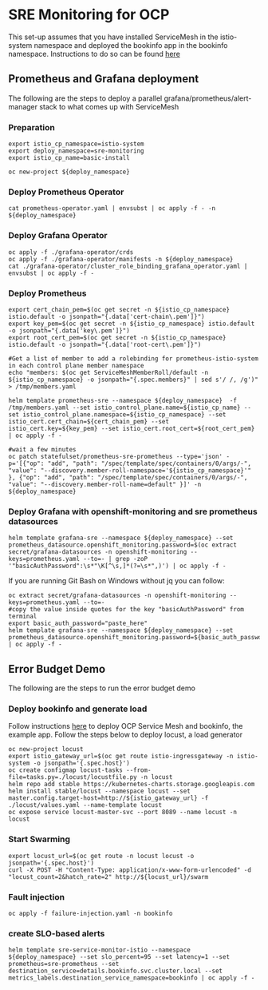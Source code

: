 # SRE Monitoring for OCP

This set-up assumes that you have installed ServiceMesh in the istio-system namespace and deployed the bookinfo app in the bookinfo namespace.
Instructions to do so can be found [here](https://github.com/raffaelespazzoli/openshift-enablement-exam/tree/master/misc4.0/ServiceMesh)

## Prometheus and Grafana deployment

The following are the steps to deploy a parallel grafana/prometheus/alert-manager stack to what comes up with ServiceMesh

### Preparation

```shell
export istio_cp_namespace=istio-system
export deploy_namespace=sre-monitoring
export istio_cp_name=basic-install

oc new-project ${deploy_namespace}
```

### Deploy Prometheus Operator

```shell
cat prometheus-operator.yaml | envsubst | oc apply -f - -n ${deploy_namespace}
```

### Deploy Grafana Operator

```shell
oc apply -f ./grafana-operator/crds
oc apply -f ./grafana-operator/manifests -n ${deploy_namespace}
cat ./grafana-operator/cluster_role_binding_grafana_operator.yaml | envsubst | oc apply -f -
```

### Deploy Prometheus

```shell
export cert_chain_pem=$(oc get secret -n ${istio_cp_namespace} istio.default -o jsonpath="{.data['cert-chain\.pem']}")
export key_pem=$(oc get secret -n ${istio_cp_namespace} istio.default -o jsonpath="{.data['key\.pem']}")
export root_cert_pem=$(oc get secret -n ${istio_cp_namespace} istio.default -o jsonpath="{.data['root-cert\.pem']}")

#Get a list of member to add a rolebinding for prometheus-istio-system in each control plane member namespace
echo "members: $(oc get ServiceMeshMemberRoll/default -n ${istio_cp_namespace} -o jsonpath="{.spec.members}" | sed s'/ /, /g')" > /tmp/members.yaml

helm template prometheus-sre --namespace ${deploy_namespace}  -f /tmp/members.yaml --set istio_control_plane.name=${istio_cp_name} --set istio_control_plane.namespace=${istio_cp_namespace} --set istio_cert.cert_chain=${cert_chain_pem} --set istio_cert.key=${key_pem} --set istio_cert.root_cert=${root_cert_pem} | oc apply -f -

#wait a few minutes
oc patch statefulset/prometheus-sre-prometheus --type='json' -p='[{"op": "add", "path": "/spec/template/spec/containers/0/args/-", "value": "--discovery.member-roll-namespace='${istio_cp_namespace}'" }, {"op": "add", "path": "/spec/template/spec/containers/0/args/-", "value": "--discovery.member-roll-name=default" }]' -n ${deploy_namespace}
```

### Deploy Grafana with openshift-monitoring and sre prometheus datasources

```shell
helm template grafana-sre --namespace ${deploy_namespace} --set prometheus_datasource.openshift_monitoring.password=$(oc extract secret/grafana-datasources -n openshift-monitoring --keys=prometheus.yaml --to=- | grep -zoP '"basicAuthPassword":\s*"\K[^\s,]*(?=\s*",)') | oc apply -f -
```

If you are running Git Bash on Windows without jq you can follow:

```shell
oc extract secret/grafana-datasources -n openshift-monitoring --keys=prometheus.yaml --to=-
#copy the value inside quotes for the key "basicAuthPassword" from terminal
export basic_auth_password="paste_here"
helm template grafana-sre --namespace ${deploy_namespace} --set prometheus_datasource.openshift_monitoring.password=${basic_auth_password} | oc apply -f -
```

## Error Budget Demo

The following are the steps to run the error budget demo

### Deploy bookinfo and generate load

Follow instructions [here](https://github.com/raffaelespazzoli/openshift-enablement-exam/tree/master/misc4.0/ServiceMesh) to deploy OCP Service Mesh and bookinfo, the example app.
Follow the steps below to deploy locust, a load generator

```shell
oc new-project locust
export istio_gateway_url=$(oc get route istio-ingressgateway -n istio-system -o jsonpath='{.spec.host}')
oc create configmap locust-tasks --from-file=tasks.py=./locust/locustfile.py -n locust
helm repo add stable https://kubernetes-charts.storage.googleapis.com
helm install stable/locust --namespace locust --set master.config.target-host=http://${istio_gateway_url} -f ./locust/values.yaml --name-template locust
oc expose service locust-master-svc --port 8089 --name locust -n locust
```

### Start Swarming

```shell
export locust_url=$(oc get route -n locust locust -o jsonpath='{.spec.host}')
curl -X POST -H "Content-Type: application/x-www-form-urlencoded" -d "locust_count=2&hatch_rate=2" http://${locust_url}/swarm
```

### Fault injection

```shell
oc apply -f failure-injection.yaml -n bookinfo
```

### create SLO-based alerts

```shell
helm template sre-service-monitor-istio --namespace ${deploy_namespace} --set slo_percent=95 --set latency=1 --set prometheus=sre-prometheus --set destination_service=details.bookinfo.svc.cluster.local --set metrics_labels.destination_service_namespace=bookinfo | oc apply -f -
```
